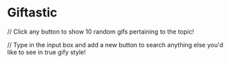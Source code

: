 # Giftastic

// Click any button to show 10 random gifs pertaining to the topic!

// Type in the input box and add a new button to search anything else you'd like to see in true gify style!